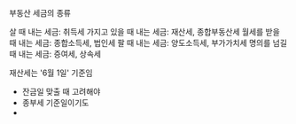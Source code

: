 부동산 세금의 종류

살 때 내는 세금: 취득세
가지고 있을 때 내는 세금: 재산세, 종합부동산세
월세를 받을 때 내는 세금: 종합소득세, 법인세
팔 때 내는 세금: 양도소득세, 부가가치세
명의를 넘길 때 내는 세금: 증여세, 상속세

재산세는 '6월 1일' 기준임
- 잔금일 맞출 때 고려해야 
- 종부세 기준일이기도 
- 